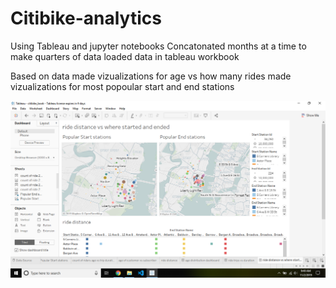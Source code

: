 # Citibike-analytics
Using Tableau and jupyter notebooks
Concatonated months at a time to make quarters of data
loaded data in tableau workbook

Based on data made vizualizations for age vs how many rides
made vizualizations for most popoular start and end stations

![stations](Screenshot(20).png)
